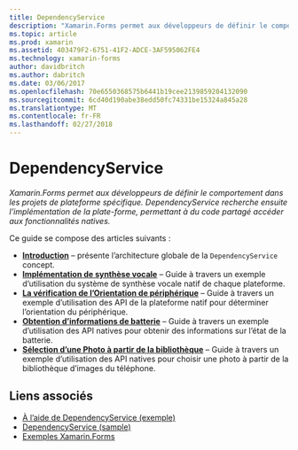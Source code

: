 ```yaml
---
title: DependencyService
description: "Xamarin.Forms permet aux développeurs de définir le comportement dans les projets de plateforme spécifique. DependencyService recherche ensuite l’implémentation de la plate-forme, permettant à du code partagé accéder aux fonctionnalités natives."
ms.topic: article
ms.prod: xamarin
ms.assetid: 403479F2-6751-41F2-ADCE-3AF595062FE4
ms.technology: xamarin-forms
author: davidbritch
ms.author: dabritch
ms.date: 03/06/2017
ms.openlocfilehash: 70e6550368575b6441b19cee2139859204132090
ms.sourcegitcommit: 6cd40d190abe38edd50fc74331be15324a845a28
ms.translationtype: MT
ms.contentlocale: fr-FR
ms.lasthandoff: 02/27/2018
---
```

# <a name="dependencyservice"></a>DependencyService

_Xamarin.Forms permet aux développeurs de définir le comportement dans les projets de plateforme spécifique. DependencyService recherche ensuite l’implémentation de la plate-forme, permettant à du code partagé accéder aux fonctionnalités natives._

Ce guide se compose des articles suivants :

- **[Introduction](introduction.md)**  &ndash; présente l’architecture globale de la `DependencyService` concept.
- **[Implémentation de synthèse vocale](text-to-speech.md)**  &ndash; Guide à travers un exemple d’utilisation du système de synthèse vocale natif de chaque plateforme.
- **[La vérification de l’Orientation de périphérique](device-orientation.md)**  &ndash; Guide à travers un exemple d’utilisation des API de la plateforme natif pour déterminer l’orientation du périphérique.
- **[Obtention d’informations de batterie](battery-info.md)**  &ndash; Guide à travers un exemple d’utilisation des API natives pour obtenir des informations sur l’état de la batterie.
- **[Sélection d’une Photo à partir de la bibliothèque](photo-picker.md)**  &ndash; Guide à travers un exemple d’utilisation des API natives pour choisir une photo à partir de la bibliothèque d’images du téléphone.


## <a name="related-links"></a>Liens associés

- [À l’aide de DependencyService (exemple)](https://developer.xamarin.com/samples/UsingDependencyService)
- [DependencyService (sample)](https://developer.xamarin.com/samples/xamarin-forms/DependencyService/DependencyServiceSample)
- [Exemples Xamarin.Forms](https://github.com/xamarin/xamarin-forms-samples)
